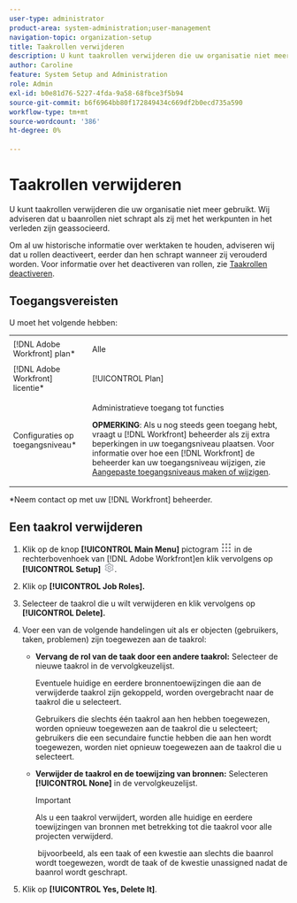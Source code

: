 ```yaml
---
user-type: administrator
product-area: system-administration;user-management
navigation-topic: organization-setup
title: Taakrollen verwijderen
description: U kunt taakrollen verwijderen die uw organisatie niet meer gebruikt. Wij adviseren dat u baanrollen niet schrapt als zij met het werkpunten in het verleden zijn geassocieerd. Om al uw historische informatie over werktaken te houden, adviseren wij dat u rollen deactiveert, eerder dan hen schrapt wanneer zij verouderd worden. Voor informatie over het deactiveren van rollen, zie baanrollen deactiveren.
author: Caroline
feature: System Setup and Administration
role: Admin
exl-id: b0e81d76-5227-4fda-9a58-68fbce3f5b94
source-git-commit: b6f6964bb80f172849434c669df2b0ecd735a590
workflow-type: tm+mt
source-wordcount: '386'
ht-degree: 0%

---
```


# Taakrollen verwijderen

U kunt taakrollen verwijderen die uw organisatie niet meer gebruikt. Wij adviseren dat u baanrollen niet schrapt als zij met het werkpunten in het verleden zijn geassocieerd.

Om al uw historische informatie over werktaken te houden, adviseren wij dat u rollen deactiveert, eerder dan hen schrapt wanneer zij verouderd worden. Voor informatie over het deactiveren van rollen, zie [Taakrollen deactiveren](../../../administration-and-setup/set-up-workfront/organizational-setup/deactivate-job-roles.md).

## Toegangsvereisten

U moet het volgende hebben:

<table style="table-layout:auto"> 
 <col> 
 <col> 
 <tbody> 
  <tr> 
   <td role="rowheader">[!DNL Adobe Workfront] plan*</td> 
   <td> <p>Alle </p> </td> 
  </tr> 
  <tr> 
   <td role="rowheader">[!DNL Adobe Workfront] licentie*</td> 
   <td>[!UICONTROL Plan]</td> 
  </tr> 
  <tr> 
   <td role="rowheader">Configuraties op toegangsniveau*</td> 
   <td> <p>Administratieve toegang tot functies</p> <p><b>OPMERKING</b>: Als u nog steeds geen toegang hebt, vraagt u [!DNL Workfront] beheerder als zij extra beperkingen in uw toegangsniveau plaatsen. Voor informatie over hoe een [!DNL Workfront] de beheerder kan uw toegangsniveau wijzigen, zie <a href="../../../administration-and-setup/add-users/configure-and-grant-access/create-modify-access-levels.md" class="MCXref xref">Aangepaste toegangsniveaus maken of wijzigen</a>.</p> </td> 
  </tr> 
 </tbody> 
</table>

&#42;Neem contact op met uw [!DNL Workfront] beheerder.

## Een taakrol verwijderen

<!--
<p data-mc-conditions="QuicksilverOrClassic.Draft mode">(NOTE: this moved from create and manage job roles)</p>
-->

1. Klik op de knop **[!UICONTROL Main Menu]** pictogram ![](assets/main-menu-icon.png) in de rechterbovenhoek van [!DNL Adobe Workfront]en klik vervolgens op **[!UICONTROL Setup]** ![](assets/gear-icon-settings.png).

1. Klik op **[!UICONTROL Job Roles].**
1. Selecteer de taakrol die u wilt verwijderen en klik vervolgens op **[!UICONTROL Delete].**
1. Voer een van de volgende handelingen uit als er objecten (gebruikers, taken, problemen) zijn toegewezen aan de taakrol:

   * **Vervang de rol van de taak door een andere taakrol:** Selecteer de nieuwe taakrol in de vervolgkeuzelijst.

      Eventuele huidige en eerdere bronnentoewijzingen die aan de verwijderde taakrol zijn gekoppeld, worden overgebracht naar de taakrol die u selecteert.

      Gebruikers die slechts één taakrol aan hen hebben toegewezen, worden opnieuw toegewezen aan de taakrol die u selecteert; gebruikers die een secundaire functie hebben die aan hen wordt toegewezen, worden niet opnieuw toegewezen aan de taakrol die u selecteert.

   * **Verwijder de taakrol en de toewijzing van bronnen:** Selecteren **[!UICONTROL None]** in de vervolgkeuzelijst.

      >[!IMPORTANT]
      >
      >Als u een taakrol verwijdert, worden alle huidige en eerdere toewijzingen van bronnen met betrekking tot die taakrol voor alle projecten verwijderd.

      &#x200B; bijvoorbeeld, als een taak of een kwestie aan slechts die baanrol wordt toegewezen, wordt de taak of de kwestie unassigned nadat de baanrol wordt geschrapt.

1. Klik op  **[!UICONTROL Yes, Delete It]**.
